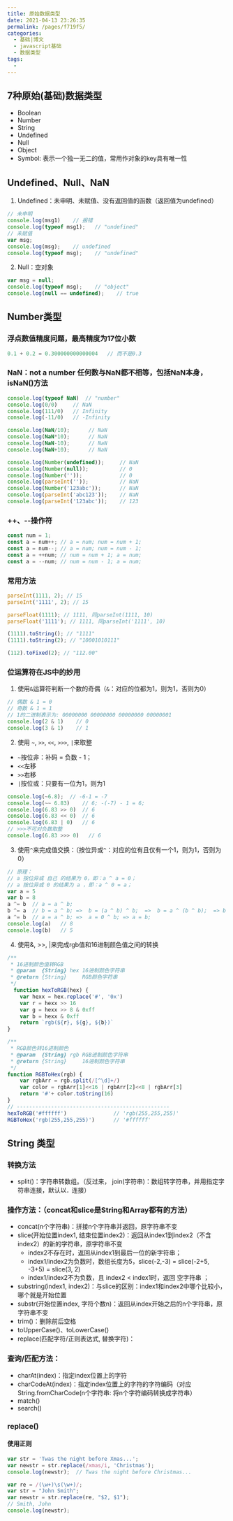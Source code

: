 ```yaml
---
title: 原始数据类型
date: 2021-04-13 23:26:35
permalink: /pages/f719f5/
categories:
  - 基础|博文
  - javascript基础
  - 数据类型
tags:
  -
---
```


## 7种原始(基础)数据类型
+ Boolean
+ Number
+ String
+ Undefined
+ Null
+ Object
+ Symbol: 表示一个独一无二的值，常用作对象的key具有唯一性

## Undefined、Null、NaN
1. Undefined：未申明、未赋值、没有返回值的函数（返回值为undefined）
```js
// 未申明
console.log(msg1)    // 报错
console.log(typeof msg1);   // "undefined"
// 未赋值
var msg;
console.log(msg);    // undefined
console.log(typeof msg);    // "undefined"
```

2. Null：空对象
```js
var msg = null;
console.log(typeof msg);    // "object"
console.log(null == undefined);    // true
```

## Number类型
### 浮点数值精度问题，最高精度为17位小数
```js
0.1 + 0.2 = 0.300000000000004   // 而不是0.3
```

### NaN：not a number  任何数与NaN都不相等，包括NaN本身，isNaN()方法
```js
console.log(typeof NaN)  // "number"
console.log(0/0)     // NaN
console.log(111/0)   // Infinity
console.log(-11/0)   // -Infinity

console.log(NaN/10);      // NaN
console.log(NaN*10);      // NaN
console.log(NaN-10);      // NaN
console.log(NaN+10);      // NaN

console.log(Number(undefined));     // NaN
console.log(Number(null));          // 0
console.log(Number(''));            // 0
console.log(parseInt(''));          // NaN
console.log(Number('123abc'));      // NaN
console.log(parseInt('abc123'));    // NaN
console.log(parseInt('123abc'));    // 123
```

### ++、--操作符
```js
const num = 1;
const a = num++; // a = num; num = num + 1;
const a = num--; // a = num; num = num - 1;
const a = ++num; // num = num + 1; a = num;
const a = --num; // num = num - 1; a = num;
```

### 常用方法
```js
parseInt(1111, 2); // 15
parseInt('1111', 2); // 15

parseFloat(1111); // 1111, 同parseInt(1111, 10)
parseFloat('1111'); // 1111, 同parseInt('1111', 10)

(1111).toString(); // "1111"
(1111).toString(2); // "10001010111"

(112).toFixed(2); // "112.00"
```

### 位运算符在JS中的妙用
1. 使用`&`运算符判断一个数的奇偶（`&`：对应的位都为1，则为1，否则为0）
```js
// 偶数 & 1 = 0
// 奇数 & 1 = 1
// 1的二进制表示为: 00000000 00000000 00000000 00000001
console.log(2 & 1)    // 0
console.log(3 & 1)    // 1
```

2. 使用 `~`, `>>`, `<<`, `>>>`, `|`来取整
  + `~`按位非：补码 = 负数 - 1；
  + `<<`左移
  + `>>`右移
  + `|`按位或：只要有一位为1，则为1
```js
console.log(~6.8);  // -6-1 = -7
console.log(~~ 6.83)    // 6; -(-7) - 1 = 6;
console.log(6.83 >> 0)  // 6
console.log(6.83 << 0)  // 6
console.log(6.83 | 0)   // 6
// >>>不可对负数取整
console.log(6.83 >>> 0)   // 6
```

3. 使用`^`来完成值交换：（按位异或`^`：对应的位有且仅有一个1，则为1，否则为0）
```js
// 原理：
// a 按位异或 自己 的结果为 0，即：a ^ a = 0；
// a 按位异或 0 的结果为 a ，即：a ^ 0 = a；
var a = 5
var b = 8
a ^= b  // a = a ^ b;
b ^= a  // b = a ^ b; =>  b = (a ^ b) ^ b;  =>  b = a ^ (b ^ b);  => b = a ^ 0;  => b = a; => a = a ^ a = 0;
a ^= b  // a = a ^ b; =>  a = 0 ^ b; => a = b;
console.log(a)   // 8
console.log(b)   // 5
```

4. 使用&, >>, |来完成rgb值和16进制颜色值之间的转换
```js
/**
 * 16进制颜色值转RGB
 * @param  {String} hex 16进制颜色字符串
 * @return {String}     RGB颜色字符串
 */
  function hexToRGB(hex) {
    var hexx = hex.replace('#', '0x')
    var r = hexx >> 16
    var g = hexx >> 8 & 0xff
    var b = hexx & 0xff
    return `rgb(${r}, ${g}, ${b})`
}

/**
 * RGB颜色转16进制颜色
 * @param  {String} rgb RGB进制颜色字符串
 * @return {String}     16进制颜色字符串
 */
function RGBToHex(rgb) {
    var rgbArr = rgb.split(/[^\d]+/)
    var color = rgbArr[1]<<16 | rgbArr[2]<<8 | rgbArr[3]
    return '#'+ color.toString(16)
}
// -------------------------------------------------
hexToRGB('#ffffff')               // 'rgb(255,255,255)'
RGBToHex('rgb(255,255,255)')      // '#ffffff'
```


## String 类型
### 转换方法
+ split()：字符串转数组。（反过来， join(字符串)：数组转字符串，并用指定字符串连接，默认以`，`连接）

### 操作方法：（concat和slice是String和Array都有的方法）
+ concat(n个字符串)：拼接n个字符串并返回，原字符串不变
+ slice(开始位置index1,  结束位置index2)：返回从index1到index2（不含index2）的新的字符串，原字符串不变
  + index2不存在时，返回从index1到最后一位的新字符串；
  + index1/index2为负数时，数组长度为5，slice(-2,-3) = slice(-2+5, -3+5) = slice(3, 2)
  + index1/index2不为负数，且 index2 < index1时，返回 空字符串 ；
+ substring(index1,  index2)：与slice的区别：index1和index2中哪个比较小，哪个就是开始位置
+ substr(开始位置index,  字符个数n)：返回从index开始之后的n个字符串，原字符串不变
+ trim()：删除前后空格
+ toUpperCase()、toLowerCase()
+ replace(匹配字符/正则表达式,  替换字符)：

### 查询/匹配方法：
+ charAt(index)：指定index位置上的字符
+ charCodeAt(index)：指定index位置上的字符的字符编码（对应 String.fromCharCode(n个字符串: 将n个字符编码转换成字符串）
+ match()
+ search()

### replace()
#### 使用正则
```js
var str = 'Twas the night before Xmas...';
var newstr = str.replace(/xmas/i, 'Christmas');
console.log(newstr);  // Twas the night before Christmas...

var re = /(\w+)\s(\w+)/;
var str = "John Smith";
var newstr = str.replace(re, "$2, $1");
// Smith, John
console.log(newstr);
```